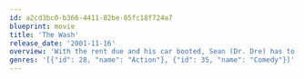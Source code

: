 ```yaml
---
id: a2cd3bc0-b366-4411-82be-05fc18f724a7
blueprint: movie
title: 'The Wash'
release_date: '2001-11-16'
overview: 'With the rent due and his car booted, Sean (Dr. Dre) has to come up with some ends...and fast. When his best buddy and roommate Dee Loc (Snoop Dogg), suggests that Sean get a job busting suds down at the local car wash.'
genres: '[{"id": 28, "name": "Action"}, {"id": 35, "name": "Comedy"}]'
---
```

